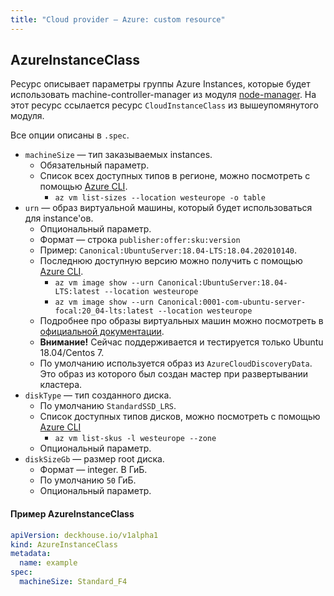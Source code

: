 ```yaml
---
title: "Сloud provider — Azure: custom resource"
---
```


## AzureInstanceClass

Ресурс описывает параметры группы Azure Instances, которые будeт использовать machine-controller-manager из модуля [node-manager](/modules/040-node-manager/). На этот ресурс ссылается ресурс `CloudInstanceClass` из вышеупомянутого модуля.

Все опции описаны в `.spec`.

* `machineSize` — тип заказываемых instances.
    * Обязательный параметр.
    * Список всех доступных типов в регионе, можно посмотреть с помощью [Azure CLI](https://docs.microsoft.com/en-us/cli/azure/install-azure-cli).
        * `az vm list-sizes --location westeurope -o table`
* `urn` — образ виртуальной машины, который будет использоваться для instance'ов.
    * Опциональный параметр.
    * Формат — строка `publisher:offer:sku:version`
    * Пример: `Canonical:UbuntuServer:18.04-LTS:18.04.202010140`.
    * Последнюю доступную версию можно получить c помощью [Azure CLI](https://docs.microsoft.com/en-us/cli/azure/install-azure-cli).
        * `az vm image show --urn Canonical:UbuntuServer:18.04-LTS:latest --location westeurope`
        * `az vm image show --urn Canonical:0001-com-ubuntu-server-focal:20_04-lts:latest --location westeurope`
    * Подробнее про образы виртуальных машин можно посмотреть в [официальной документации](https://docs.microsoft.com/en-us/azure/virtual-machines/linux/cli-ps-findimage).
    * **Внимание!** Сейчас поддерживается и тестируется только Ubuntu 18.04/Centos 7.
    * По умолчанию используется образ из `AzureCloudDiscoveryData`. Это образ из которого был создан мастер при развертывании кластера.
* `diskType` — тип созданного диска.
    * По умолчанию `StandardSSD_LRS`.
    * Список доступных типов дисков, можно посмотреть с помощью [Azure CLI](https://docs.microsoft.com/en-us/cli/azure/install-azure-cli)
        * `az vm list-skus -l westeurope --zone`
    * Опциональный параметр.
* `diskSizeGb` — размер root диска.
    * Формат — integer. В ГиБ.
    * По умолчанию `50` ГиБ.
    * Опциональный параметр.

#### Пример AzureInstanceClass

```yaml
apiVersion: deckhouse.io/v1alpha1
kind: AzureInstanceClass
metadata:
  name: example
spec:
  machineSize: Standard_F4
```
